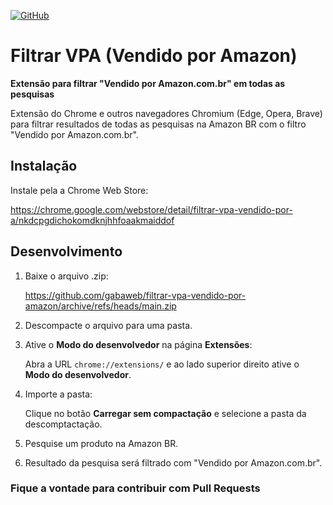 [![GitHub](https://img.shields.io/github/license/gabaweb/vpa-vendido-por-amazon)](LICENSE)

# Filtrar VPA (Vendido por Amazon)

**Extensão para filtrar "Vendido por Amazon.com.br" em todas as pesquisas**

Extensão do Chrome e outros navegadores Chromium (Edge, Opera, Brave) para filtrar resultados de todas as pesquisas na Amazon BR com o filtro "Vendido por Amazon.com.br".

## Instalação

Instale pela a Chrome Web Store:

https://chrome.google.com/webstore/detail/filtrar-vpa-vendido-por-a/nkdcpgdichokomdknjhhfoaakmaiddof

## Desenvolvimento

1. Baixe o arquivo .zip:

    https://github.com/gabaweb/filtrar-vpa-vendido-por-amazon/archive/refs/heads/main.zip

2. Descompacte o arquivo para uma pasta.

3. Ative o **Modo do desenvolvedor** na página **Extensões**:

    Abra a URL `chrome://extensions/` e ao lado superior direito ative o **Modo do desenvolvedor**.

4. Importe a pasta: 

    Clique no botão **Carregar sem compactação** e selecione a pasta da descomptactação.

5. Pesquise um produto na Amazon BR.

6. Resultado da pesquisa será filtrado com "Vendido por Amazon.com.br".

### Fique a vontade para contribuir com Pull Requests
